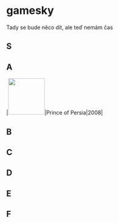 # gamesky

Tady se bude něco dít, ale teď nemám čas

## S

## A
|<img src="https://upload.wikimedia.org/wikipedia/en/c/c6/Prince_of_Persia_2008_vg_Box_Art.jpg" width="96px">|Prince of Persia|2008|

## B

## C

## D

## E

## F

